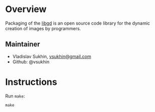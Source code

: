 
Overview
========

Packaging of the [libgd](https://github.com/libgd/libgd) is an open source code library
for the dynamic creation of images by programmers.

Maintainer
----------

* Vladislav Sukhin, vsukhin@gmail.com
* Github: @vsukhin


Instructions
============

Run `make`:

```
make
```
